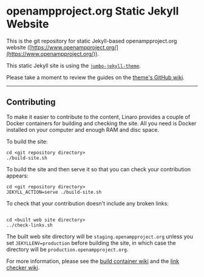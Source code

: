 # openampproject.org Static Jekyll Website

This is the git repository for static Jekyll-based openampproject.org website ([https://www.openampproject.org/](https://www.openampproject.org/)).

This static Jekyll site is using the [`jumbo-jekyll-theme`](https://github.com/linaro-marketing/jumbo-jekyll-theme).

Please take a moment to review the guides on the [theme's GitHub wiki](https://github.com/linaro-marketing/jumbo-jekyll-theme/wiki).

*****

## Contributing

To make it easier to contribute to the content, Linaro provides a couple of Docker containers for building and checking the site. All you need is Docker installed on your computer and enough RAM and disc space.

To build the site:

```
cd <git repository directory>
./build-site.sh
```

To build the site and then serve it so that you can check your contribution appears:

```
cd <git repository directory>
JEKYLL_ACTION=serve ./build-site.sh
```

To check that your contribution doesn't include any broken links:

```

cd <built web site directory>
../check-links.sh
```

The built web site directory will be `staging.openampproject.org` unless you set `JEKYLLENV=production` before building the site, in which case the directory will be `production.openampproject.org`.

For more information, please see the [build container wiki](https://github.com/linaro-its/jekyll-build-container/wiki) and the [link checker wiki](https://github.com/linaro-its/jekyll-link-checker/wiki).
